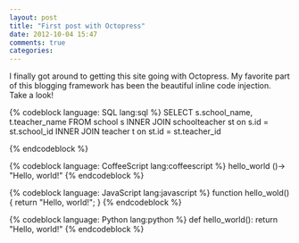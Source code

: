 ```yaml
---
layout: post
title: "First post with Octopress"
date: 2012-10-04 15:47
comments: true
categories:
---
```

I finally got around to getting this site going with Octopress.  My favorite part of this blogging framework has been the beautiful inline code injection.  Take a look!

{% codeblock language: SQL lang:sql %}
SELECT s.school_name, t.teacher_name
FROM school s
INNER JOIN schoolteacher st on s.id = st.school_id
INNER JOIN teacher t on st.id = st.teacher_id

{% endcodeblock %}


{% codeblock language: CoffeeScript lang:coffeescript %}
hello_world ()->
    "Hello, world!"
{% endcodeblock %}


{% codeblock language: JavaScript lang:javascript %}
function hello_wold() {
    return "Hello, world!";
}
{% endcodeblock %}



{% codeblock language: Python lang:python %}
def hello_world():
    return "Hello, world!"
{% endcodeblock %}
